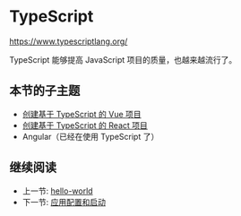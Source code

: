 # TypeScript

<https://www.typescriptlang.org/>

TypeScript 能够提高 JavaScript 项目的质量，也越来越流行了。

## 本节的子主题

+ [创建基于 TypeScript 的 Vue 项目](./vue.md)
+ [创建基于 TypeScript 的 React 项目](./react.md)
+ Angular（已经在使用 TypeScript 了）

## 继续阅读

+ 上一节: [hello-world](../hello-world/readme.md)
+ 下一节: [应用配置和启动](../app/readme.md)
